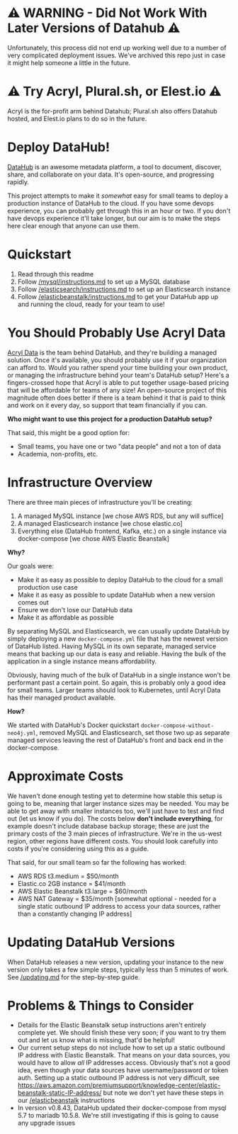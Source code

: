 # ⚠️ WARNING - Did Not Work With Later Versions of Datahub ⚠️
Unfortunately, this process did not end up working well due to a number of very complicated deployment issues. We've archived this repo just in case it might help someone a little in the future.

# ⚠️ Try Acryl, Plural.sh, or Elest.io ⚠️
Acryl is the for-profit arm behind Datahub; Plural.sh also offers Datahub hosted, and Elest.io plans to do so in the future.

# Deploy DataHub!
[DataHub](https://datahubproject.io/) is an awesome metadata platform, a tool to document, discover, share, and collaborate on your data. It's open-source, and progressing rapidly.

This project attempts to make it *somewhat* easy for small teams to deploy a production instance of DataHub to the cloud. If you have some devops experience, you can probably get through this in an hour or two. If you don't have devops experience it'll take longer, but our aim is to make the steps here clear enough that anyone can use them.

# Quickstart
1. Read through this readme
2. Follow [/mysql/instructions.md](/mysql/instructions.md) to set up a MySQL database
3. Follow [/elasticsearch/instructions.md](/elasticsearch/instructions.md) to set up an Elasticsearch instance
4. Follow [/elasticbeanstalk/instructions.md](/elasticbeanstalk/instructions.md) to get your DataHub app up and running the cloud, ready for your team to use!

# You Should Probably Use Acryl Data
[Acryl Data](https://www.acryldata.io/) is the team behind DataHub, and they're building a managed solution. Once it's available, you should probably use it if your organization can afford to. Would you rather spend your time building your own product, or managing the infrastructure behind your team's DataHub setup? Here's a fingers-crossed hope that Acryl is able to put together usage-based pricing that will be affordable for teams of any size! An open-source project of this magnitude often does better if there is a team behind it that is paid to think and work on it every day, so support that team financially if you can. 

**Who might want to use this project for a production DataHub setup?**

That said, this might be a good option for:
- Small teams, you have one or two "data people" and not a ton of data
- Academia, non-profits, etc.

# Infrastructure Overview

There are three main pieces of infrastructure you'll be creating:

1. A managed MySQL instance [we chose AWS RDS, but any will suffice]
2. A managed Elasticsearch instance [we chose elastic.co]
3. Everything else (DataHub frontend, Kafka, etc.) on a single instance via docker-compose [we chose AWS Elastic Beanstalk]

**Why?**

Our goals were:
- Make it as easy as possible to deploy DataHub to the cloud for a small production use case
- Make it as easy as possible to update DataHub when a new version comes out
- Ensure we don't lose our DataHub data
- Make it as affordable as possible

By separating MySQL and Elasticsearch, we can usually update DataHub by simply deploying a new `docker-compose.yml` file that has the newest version of DataHub listed. Having MySQL in its own separate, managed service means that backing up our data is easy and reliable. Having the bulk of the application in a single instance means affordability.

Obviously, having much of the bulk of DataHub in a single instance won't be performant past a certain point. So again, this is probably only a good idea for small teams. Larger teams should look to Kubernetes, until Acryl Data has their managed product available.

**How?**

We started with DataHub's Docker quickstart `docker-compose-without-neo4j.yml`, removed MySQL and Elasticsearch, set those two up as separate managed services leaving the rest of DataHub's front and back end in the docker-compose.

# Approximate Costs

We haven't done enough testing yet to determine how stable this setup is going to be, meaning that larger instance sizes may be needed. You may be able to get away with smaller instances too, we'll just have to test and find out (let us know if you do). The costs below **don't include everything**, for example doesn't include database backup storage; these are just the primary costs of the 3 main pieces of infrastructure. We're in the us-west region, other regions have different costs. You should look carefully into costs if you're considering using this as a guide.

That said, for our small team so far the following has worked:

- AWS RDS t3.medium = $50/month
- Elastic.co 2GB instance = $41/month
- AWS Elastic Beanstalk t3.large = $60/month
- AWS NAT Gateway = $35/month [somewhat optional - needed for a single static outbound IP address to access your data sources, rather than a constantly changing IP address]

# Updating DataHub Versions

When DataHub releases a new version, updating your instance to the new version only takes a few simple steps, typically less than 5 minutes of work. See [/updating.md](/updating.md) for the step-by-step guide.

# Problems & Things to Consider

- Details for the Elastic Beanstalk setup instructions aren't entirely complete yet. We should finish these very soon; if you want to try them out and let us know what is missing, that'd be helpful!
- Our current setup steps do not include how to set up a static outbound IP address with Elastic Beanstalk. That means on your data sources, you would have to allow *all* IP addresses access. Obviously that's not a good idea, even though your data sources have username/password or token auth. Setting up a static outbound IP address is not very difficult, see https://aws.amazon.com/premiumsupport/knowledge-center/elastic-beanstalk-static-IP-address/ but note we don't yet have these steps in our [/elasticbeanstalk](/elasticbeanstalk) instructions
- In version v0.8.43, DataHub updated their docker-compose from mysql 5.7 to mariadb 10.5.8. We're still investigating if this is going to cause any upgrade issues
